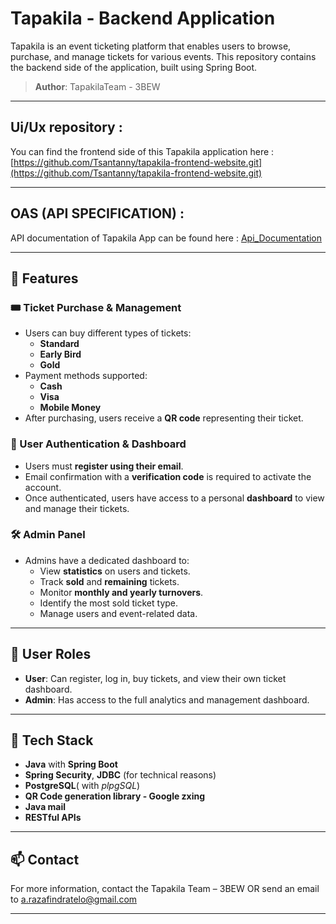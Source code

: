 # Tapakila - Backend Application

Tapakila is an event ticketing platform that enables users to browse, purchase, and manage tickets for various events. This repository contains the backend side of the application, built using Spring Boot.

> **Author**: TapakilaTeam - 3BEW

---
## Ui/Ux repository :
You can find the frontend side of this Tapakila application here : [https://github.com/Tsantanny/tapakila-frontend-website.git](https://github.com/Tsantanny/tapakila-frontend-website.git)

---

## OAS (API SPECIFICATION) :

API documentation of Tapakila App can be found here : [Api_Documentation](docs/tapakila.yaml)

---

## 🚀 Features

### 🎟 Ticket Purchase & Management
- Users can buy different types of tickets:
  - **Standard**
  - **Early Bird**
  - **Gold**
- Payment methods supported:
  - **Cash**
  - **Visa**
  - **Mobile Money**
- After purchasing, users receive a **QR code** representing their ticket.

### 👥 User Authentication & Dashboard
- Users must **register using their email**.
- Email confirmation with a **verification code** is required to activate the account.
- Once authenticated, users have access to a personal **dashboard** to view and manage their tickets.

### 🛠 Admin Panel
- Admins have a dedicated dashboard to:
  - View **statistics** on users and tickets.
  - Track **sold** and **remaining** tickets.
  - Monitor **monthly and yearly turnovers**.
  - Identify the most sold ticket type.
  - Manage users and event-related data.

---

## 👤 User Roles

- **User**: Can register, log in, buy tickets, and view their own ticket dashboard.
- **Admin**: Has access to the full analytics and management dashboard.

---

## 🧰 Tech Stack

- **Java** with **Spring Boot**
- **Spring Security**, **JDBC** (for technical reasons)
- **PostgreSQL**( with *plpgSQL*)
- **QR Code generation library - Google zxing**
- **Java mail**
- **RESTful APIs**

---

## 📫 Contact

For more information, contact the Tapakila Team – 3BEW OR send an email to a.razafindratelo@gmail.com

---


